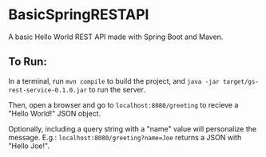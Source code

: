 # BasicSpringRESTAPI
A basic Hello World REST API made with Spring Boot and Maven.

## To Run:
In a terminal, run ```mvn compile``` to build the project, and ```java -jar target/gs-rest-service-0.1.0.jar``` to run the server.

Then, open a browser and go to ```localhost:8080/greeting``` to recieve a "Hello World!" JSON object.

Optionally, including a query string with a "name" value will personalize the message. E.g.: ```localhost:8080/greeting?name=Joe``` returns a JSON with "Hello Joe!".

